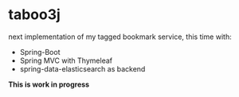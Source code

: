 # taboo3j

next implementation of my tagged bookmark service, this time with:

* Spring-Boot
* Spring MVC with Thymeleaf
* spring-data-elasticsearch as backend

**This is work in progress**
